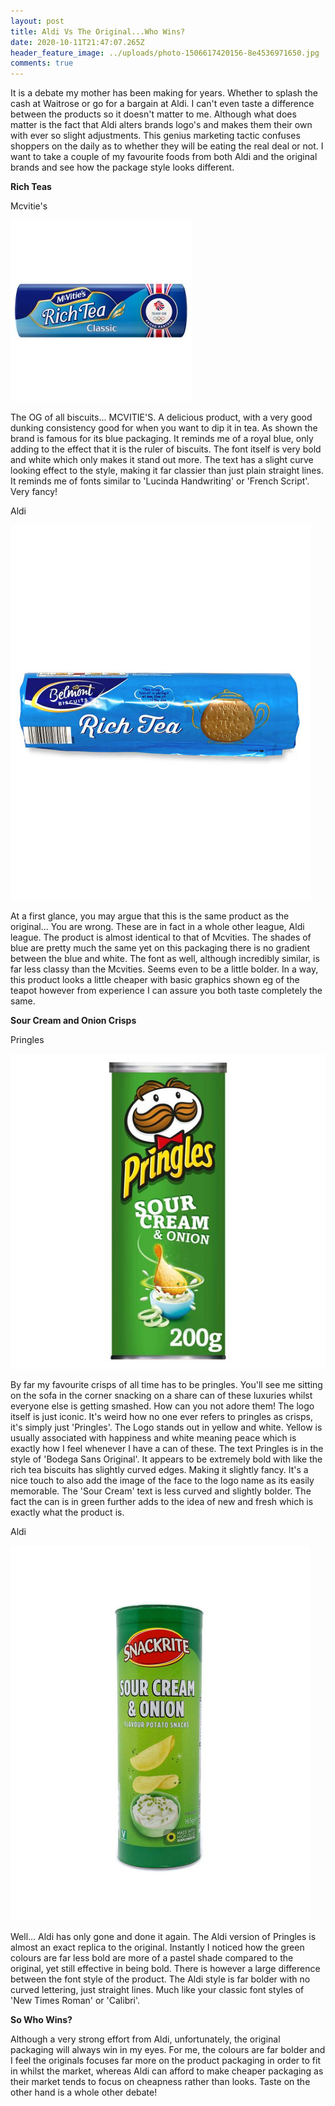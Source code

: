 ```yaml
---
layout: post
title: Aldi Vs The Original...Who Wins?
date: 2020-10-11T21:47:07.265Z
header_feature_image: ../uploads/photo-1506617420156-8e4536971650.jpg
comments: true
---
```

It is a debate my mother has been making for years. Whether to splash the cash at Waitrose or go for a bargain at Aldi. I can't even taste a difference between the products so it doesn't matter to me. Although what does matter is the fact that Aldi alters brands logo's and makes them their own with ever so slight adjustments. This genius marketing tactic confuses shoppers on the daily as to whether they will be eating the real deal or not. I want to take a couple of my favourite foods from both Aldi and the original brands and see how the package style looks different. 

**Rich Teas**

Mcvitie's

![](../uploads/ln_002152_bp_11.jpg)

The OG of all biscuits... MCVITIE'S. A delicious product, with a very good dunking consistency good for when you want to dip it in tea. As shown the brand is famous for its blue packaging. It reminds me of a royal blue, only adding to the effect that it is the ruler of biscuits. The font itself is very bold and white which only makes it stand out more. The text has a slight curve looking effect to the style, making it far classier than just plain straight lines. It reminds me of fonts similar to 'Lucinda Handwriting' or 'French Script'. Very fancy!

Aldi

![](../uploads/058767005702200-a.jpg)

At a first glance, you may argue that this is the same product as the original... You are wrong. These are in fact in a whole other league, Aldi league.   The product is almost identical to that of Mcvities. The shades of blue are pretty much the same yet on this packaging there is no gradient between the blue and white. The font as well, although incredibly similar, is far less classy than the Mcvities. Seems even to be a little bolder. In a way, this product looks a little cheaper with basic graphics shown eg of the teapot however from experience I can assure you both taste completely the same.  

**Sour Cream and Onion Crisps** 

Pringles 

![](../uploads/snapshotimagehandler_509411016.jpeg)

By far my favourite crisps of all time has to be pringles. You'll see me sitting on the sofa in the corner snacking on a share can of these luxuries whilst everyone else is getting smashed. How can you not adore them! The logo itself is just iconic. It's weird how no one ever refers to pringles as crisps, it's simply just 'Pringles'. The Logo stands out in yellow and white. Yellow is usually associated with happiness and white meaning peace which is exactly how I feel whenever I have a can of these. The text Pringles is in the style of 'Bodega Sans Original'. It appears to be extremely bold with like the rich tea biscuits has slightly curved edges. Making it slightly fancy. It's a nice touch to also add the image of the face to the logo name as its easily memorable. The 'Sour Cream' text is less curved and slightly bolder. The fact the can is in green further adds to the idea of new and fresh which is exactly what the product is.

Aldi

![](../uploads/sour-cream-onion-potato-snacks-a-1-.jpg)

Well... Aldi has only gone and done it again. The Aldi version of Pringles is almost an exact replica to the original. Instantly I noticed how the green colours are far less bold are more of a pastel shade compared to the original, yet still effective in being bold. There is however a large difference between the font style of the product. The Aldi style is far bolder with no curved lettering, just straight lines. Much like your classic font styles of 'New Times Roman' or 'Calibri'. 

**So Who Wins?**

Although a very strong effort from Aldi, unfortunately, the original packaging will always win in my eyes. For me, the colours are far bolder and I feel the originals focuses far more on the product packaging in order to fit in whilst the market, whereas Aldi can afford to make cheaper packaging as their market tends to focus on cheapness rather than looks. Taste on the other hand is a whole other debate!